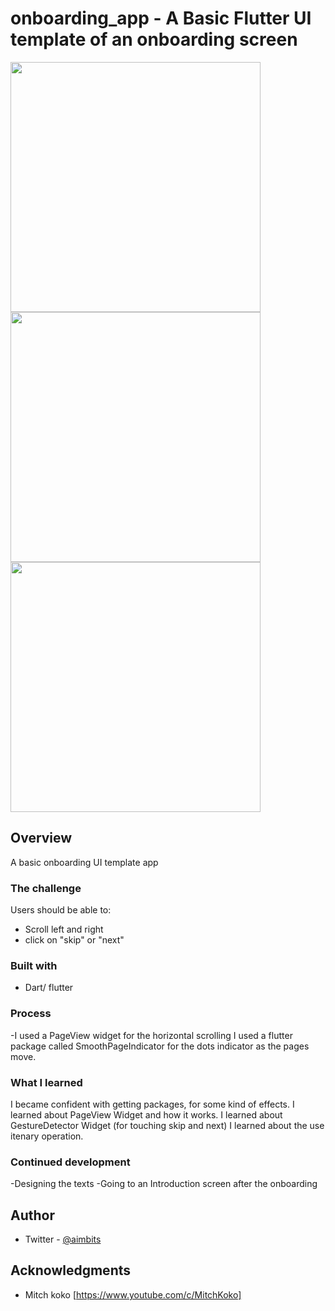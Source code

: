 # onboarding_app - A Basic Flutter UI template of an onboarding screen 


<img src="https://user-images.githubusercontent.com/62037109/196775131-bd5a384e-832a-4406-9ccf-4c7434ca96b5.png" width='400'/> <img src="https://user-images.githubusercontent.com/62037109/196775137-42ca69a8-4811-4323-a122-588e980dc2f5.png" width='400' />
<img src="https://user-images.githubusercontent.com/62037109/196775144-5c5f7bf4-c515-4466-941c-b2b73dafb760.png" width='400' />


## Overview
A basic onboarding UI template app 
### The challenge

Users should be able to:

- Scroll left and right
- click on "skip" or "next"

### Built with
- Dart/ flutter

### Process
-I used a PageView widget for the horizontal scrolling
I used a flutter package called SmoothPageIndicator for the dots indicator as the pages move.

### What I learned

I became confident with getting packages, for some kind of effects.
I learned about PageView Widget and how it works.
I learned about GestureDetector Widget (for touching skip and next)
I learned about the use itenary operation.

### Continued development

-Designing the texts
-Going to an Introduction screen after the onboarding


## Author
- Twitter - [@aimbits](https://www.twitter.com/aimbits)


## Acknowledgments

- Mitch koko [https://www.youtube.com/c/MitchKoko]


